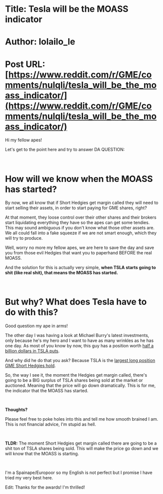 # Title: Tesla will be the MOASS indicator
# Author: lolailo_le
# Post URL: [https://www.reddit.com/r/GME/comments/nulqli/tesla_will_be_the_moass_indicator/](https://www.reddit.com/r/GME/comments/nulqli/tesla_will_be_the_moass_indicator/)


Hi my fellow apes!

Let's get to the point here and try to answer DA QUESTION:

&#x200B;

# How will we know when the MOASS has started?

By now, we all know that if Short Hedgies get margin called they will need to start selling their assets, in order to start paying for GME shares, right?

At that moment, they loose control over their other shares and their brokers start liquidating everything they have so the apes can get some tendies. This may sound ambiguous if you don't know what those other assets are. We all could fall into a fake squeeze if we are not smart enough, which they will try to produce.

Well, worry no more my fellow apes, we are here to save the day and save you from those evil Hedgies that want you to paperhand BEFORE the real MOASS.

And the solution for this is actually very simple, **when TSLA starts going to shit (like real shit), that means the MOASS has started.**

&#x200B;

# But why? What does Tesla have to do with this?

Good question my ape in arms!

The other day I was having a look at Michael Burry's latest investments, only because he's my hero and I want to have as many wrinkles as he has one day. As most of you know by now, this guy has a position worth [half a billion dollars in TSLA puts](https://www.reddit.com/r/GME/comments/nr7xsp/i_just_realized_why_burry_has_shorted_bet_against/?utm_medium=android_app&utm_source=share).

And why did he do that you ask?
Because TSLA is the [largest long position GME Short Hedgies hold](https://www.reddit.com/r/stocks/comments/nr1dkn/beware_of_what_amc_shorts_are_holding/).

So, the way I see it, the moment the Hedgies get margin called, there's going to be a BIG surplus of TSLA shares being sold at the market or auctioned. Meaning that the price will go down dramatically. This is for me, the indicator that the MOASS has started.

&#x200B;

**Thoughts?**

Please feel free to poke holes into this and tell me how smooth brained I am. This is not financial advice, I'm stupid as hell.

&#x200B;

**TLDR:** The moment Short Hedgies get margin called there are going to be a shit ton of TSLA shares being sold. This will make the price go down and we will know that the MOASS is starting.

&#x200B;

I'm a Spainape/Europoor so my English is not perfect but I promise I have tried my very best here.

Edit: Thanks for the awards! I'm thrilled!